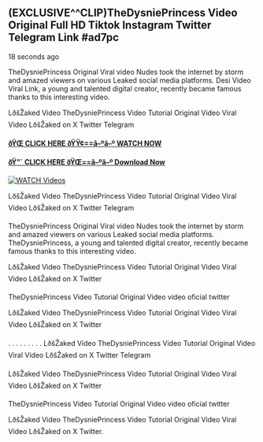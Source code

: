 ## (EXCLUSIVE^^CLIP)TheDysniePrincess Video Original Full HD Tiktok Instagram Twitter Telegram Link #ad7pc

18 seconds ago

TheDysniePrincess Original Viral video Nudes took the internet by storm and amazed viewers on various Leaked social media platforms. Desi Video Viral Link, a young and talented digital creator, recently became famous thanks to this interesting video.

LðšŽaked Video TheDysniePrincess Video Tutorial Original Video Viral Video LðšŽaked on X Twitter Telegram

**[ðŸŒ CLICK HERE ðŸŸ¢==â–ºâ–º WATCH NOW](https://clips-mediaa.blogspot.com/2025/02/video-viral-download.html)**

**[ðŸ”´ CLICK HERE ðŸŒ==â–ºâ–º Download Now](https://clips-mediaa.blogspot.com/2025/02/video-viral-download.html)**

[![WATCH Videos](https://i.imgur.com/dJHk4Zq.gif)](https://clips-mediaa.blogspot.com/2025/02/video-viral-download.html)

LðšŽaked Video TheDysniePrincess Video Tutorial Original Video Viral Video LðšŽaked on X Twitter Telegram

TheDysniePrincess Original Viral video Nudes took the internet by storm and amazed viewers on various Leaked social media platforms. TheDysniePrincess, a young and talented digital creator, recently became famous thanks to this interesting video.

LðšŽaked Video TheDysniePrincess Video Tutorial Original Video Viral Video LðšŽaked on X Twitter

TheDysniePrincess Video Tutorial Original Video video oficial twitter

LðšŽaked Video TheDysniePrincess Video Tutorial Original Video Viral Video LðšŽaked on X Twitter

. . . . . . . . . LðšŽaked Video TheDysniePrincess Video Tutorial Original Video Viral Video LðšŽaked on X Twitter Telegram

LðšŽaked Video TheDysniePrincess Video Tutorial Original Video Viral Video LðšŽaked on X Twitter

TheDysniePrincess Video Tutorial Original Video video oficial twitter

LðšŽaked Video TheDysniePrincess Video Tutorial Original Video Viral Video LðšŽaked on X Twitter.